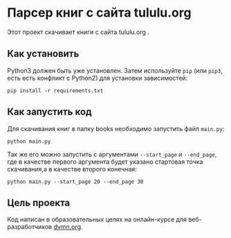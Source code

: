 # Парсер книг с сайта tululu.org
Этот проект скачивает книги с сайта tululu.org .

## Как установить
Python3 должен быть уже установлен. Затем используйте `pip` (или `pip3`, есть есть конфликт с Python2) для установки зависимостей:

```
pip install -r requirements.txt
```

## Как запустить код

Для скачивания книг в папку books необходимо запустить файл `main.py`:

```
python main.py
```
Так же его можно запустить с аргументами `--start_page` и `--end_page`, где в качестве первого аргумента будет указано стартовая точка скачивания,а в качестве второго конечная:

```
python main.py --start_page 20 --end_page 30
```

## Цель проекта

Код написан в образовательных целях на онлайн-курсе для веб-разработчиков [dvmn.org](https://dvmn.org/).